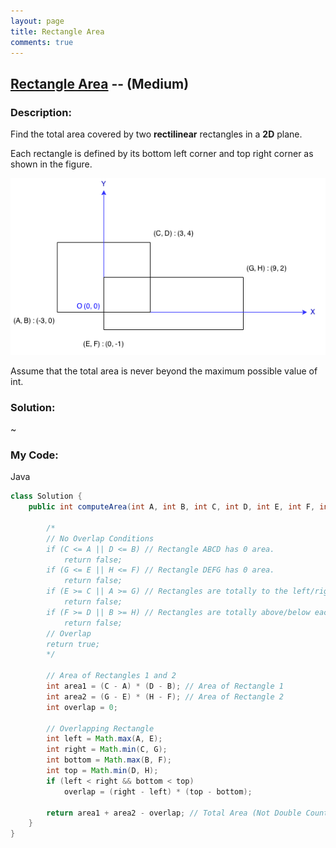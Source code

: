 ```yaml
---
layout: page
title: Rectangle Area
comments: true
---
```


## [Rectangle Area](https://leetcode.com/problems/rectangle-area/description/) -- (Medium)

### Description:
Find the total area covered by two **rectilinear** rectangles in a **2D** plane.  
  
Each rectangle is defined by its bottom left corner and top right corner as shown in the figure.

![Diagram][exampleDiagram]

[exampleDiagram]: https://github.com/washifu/codeblog/blob/master/_images/rectangle_area.png?raw=true

Assume that the total area is never beyond the maximum possible value of int.  
  
### Solution:
~
    
### My Code:  
Java
```java
class Solution {
    public int computeArea(int A, int B, int C, int D, int E, int F, int G, int H) {
        
        /*
        // No Overlap Conditions
        if (C <= A || D <= B) // Rectangle ABCD has 0 area.
            return false;
        if (G <= E || H <= F) // Rectangle DEFG has 0 area.
            return false;
        if (E >= C || A >= G) // Rectangles are totally to the left/right of each other.
            return false;
        if (F >= D || B >= H) // Rectangles are totally above/below each other.
            return false;
        // Overlap
        return true;
        */
        
        // Area of Rectangles 1 and 2
        int area1 = (C - A) * (D - B); // Area of Rectangle 1
        int area2 = (G - E) * (H - F); // Area of Rectangle 2
        int overlap = 0;
        
        // Overlapping Rectangle
        int left = Math.max(A, E);
        int right = Math.min(C, G);
        int bottom = Math.max(B, F);
        int top = Math.min(D, H);
        if (left < right && bottom < top)
            overlap = (right - left) * (top - bottom);
        
        return area1 + area2 - overlap; // Total Area (Not Double Counting Overlap)
    }
}
```
